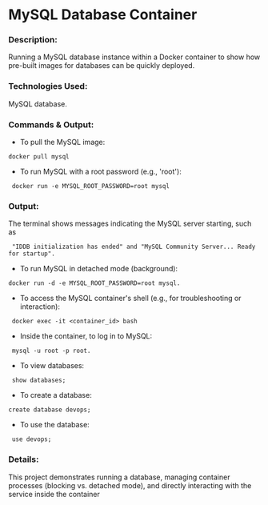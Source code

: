 # MySQL Database Container

### Description: 
 Running a MySQL database instance within a Docker container to show how pre-built images for databases can be quickly deployed.
### Technologies Used:
 MySQL database.

### Commands & Output:

  - To pull the MySQL image: 
```
docker pull mysql
```
-   To run MySQL with a root password (e.g., 'root'):

```
 docker run -e MYSQL_ROOT_PASSWORD=root mysql
 ```
### Output: 
The terminal shows messages indicating the MySQL server starting, such as
```
 "IDDB initialization has ended" and "MySQL Community Server... Ready for startup".
 ```
- To run MySQL in detached mode (background): 
```
docker run -d -e MYSQL_ROOT_PASSWORD=root mysql.
```

- To access the MySQL container's shell (e.g., for troubleshooting or interaction):
```
 docker exec -it <container_id> bash
 ```
- Inside the container, to log in to MySQL:
```
 mysql -u root -p root.
 ```
 
- To view databases:
```
 show databases;
 ```
- To create a database: 
```
create database devops;
```
- To use the database:
```
 use devops;
 ```
### Details:
 This project demonstrates running a database, managing container processes (blocking vs. detached mode), and directly interacting with the service inside the container


 
